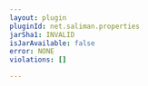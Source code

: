 ```yaml
---
layout: plugin
pluginId: net.saliman.properties
jarSha1: INVALID
isJarAvailable: false
error: NONE
violations: []

---
```

